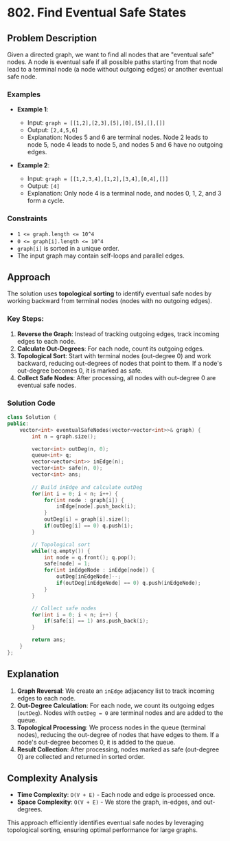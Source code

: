 # 802. Find Eventual Safe States

## Problem Description
Given a directed graph, we want to find all nodes that are "eventual safe" nodes. A node is eventual safe if all possible paths starting from that node lead to a terminal node (a node without outgoing edges) or another eventual safe node.

### Examples
- **Example 1**:
  - Input: `graph = [[1,2],[2,3],[5],[0],[5],[],[]]`
  - Output: `[2,4,5,6]`
  - Explanation: Nodes 5 and 6 are terminal nodes. Node 2 leads to node 5, node 4 leads to node 5, and nodes 5 and 6 have no outgoing edges.

- **Example 2**:
  - Input: `graph = [[1,2,3,4],[1,2],[3,4],[0,4],[]]`
  - Output: `[4]`
  - Explanation: Only node 4 is a terminal node, and nodes 0, 1, 2, and 3 form a cycle.

### Constraints
- `1 <= graph.length <= 10^4`
- `0 <= graph[i].length <= 10^4`
- `graph[i]` is sorted in a unique order.
- The input graph may contain self-loops and parallel edges.

## Approach
The solution uses **topological sorting** to identify eventual safe nodes by working backward from terminal nodes (nodes with no outgoing edges).

### Key Steps:
1. **Reverse the Graph**: Instead of tracking outgoing edges, track incoming edges to each node.
2. **Calculate Out-Degrees**: For each node, count its outgoing edges.
3. **Topological Sort**: Start with terminal nodes (out-degree 0) and work backward, reducing out-degrees of nodes that point to them. If a node's out-degree becomes 0, it is marked as safe.
4. **Collect Safe Nodes**: After processing, all nodes with out-degree 0 are eventual safe nodes.

### Solution Code
```cpp
class Solution {
public:
    vector<int> eventualSafeNodes(vector<vector<int>>& graph) {
        int n = graph.size();

        vector<int> outDeg(n, 0);
        queue<int> q;
        vector<vector<int>> inEdge(n);
        vector<int> safe(n, 0);
        vector<int> ans;
        
        // Build inEdge and calculate outDeg
        for(int i = 0; i < n; i++) {
            for(int node : graph[i]) {
                inEdge[node].push_back(i);
            }
            outDeg[i] = graph[i].size();
            if(outDeg[i] == 0) q.push(i);
        }

        // Topological sort
        while(!q.empty()) {
            int node = q.front(); q.pop();
            safe[node] = 1;
            for(int inEdgeNode : inEdge[node]) {
                outDeg[inEdgeNode]--;
                if(outDeg[inEdgeNode] == 0) q.push(inEdgeNode);
            }
        }

        // Collect safe nodes
        for(int i = 0; i < n; i++) {
            if(safe[i] == 1) ans.push_back(i);
        }

        return ans;
    }
};
```

## Explanation
1. **Graph Reversal**: We create an `inEdge` adjacency list to track incoming edges to each node.
2. **Out-Degree Calculation**: For each node, we count its outgoing edges (`outDeg`). Nodes with `outDeg = 0` are terminal nodes and are added to the queue.
3. **Topological Processing**: We process nodes in the queue (terminal nodes), reducing the out-degree of nodes that have edges to them. If a node's out-degree becomes 0, it is added to the queue.
4. **Result Collection**: After processing, nodes marked as safe (out-degree 0) are collected and returned in sorted order.

## Complexity Analysis
- **Time Complexity**: `O(V + E)` - Each node and edge is processed once.
- **Space Complexity**: `O(V + E)` - We store the graph, in-edges, and out-degrees.

This approach efficiently identifies eventual safe nodes by leveraging topological sorting, ensuring optimal performance for large graphs.